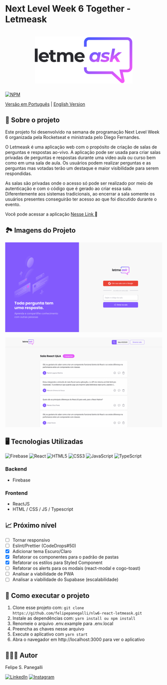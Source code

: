 # Next Level Week 6 Together - Letmeask
<h1 align="center">
    <img src="https://raw.githubusercontent.com/felipepanegalli/nlw6-react-letmeask/0deab3cdb09a4e785642c127404090d3dda2c9fc/src/assets/images/logo.svg" title="letmeask" />
</h1>

[![NPM](https://img.shields.io/npm/l/react)](https://github.com/felipepanegalli/nlw6-react-letmeask/blob/main/LICENSE.md)

[Versão em Português](https://github.com/felipepanegalli/nlw6-react-letmeask) | [English Version](https://github.com/felipepanegalli/nlw6-react-letmeask)

## 📝 Sobre o projeto

Este projeto foi desenvolvido na semana de programação Next Level Week 6 organizada pela Rocketseat e ministrada pelo
Diego Fernandes.

O Letmeask é uma aplicação web com o propósito de criação de salas de perguntas e respostas ao-vivo. A aplicação pode ser usada para criar salas privadas de perguntas e respostas durante uma video aula ou curso bem como
em uma sala de aula. Os usuários podem realizar perguntas e as perguntas mas votadas terão um destaque e maior
visibilidade para serem respondidas.

As salas são privadas onde o acesso só pode ser realizado por meio de autenticação e com o código que é gerado ao criar
essa sala. Diferentemente aos sistemas tradicionais, ao encerrar a sala somente os usuários presentes conseguirão ter
acesso ao que foi discutido durante o evento.


Você pode acessar a aplicação [Nesse Link ](https://letmeask-19b9d.web.app/) 🔗

## 🏞️ Imagens do Projeto

![Página Inicial](https://raw.githubusercontent.com/felipepanegalli/nlw6-react-letmeask/main/github/pagina-inicial.png)

![Sala Q&A](https://raw.githubusercontent.com/felipepanegalli/nlw6-react-letmeask/main/github/sala-qa.png)

## 🖥️ Tecnologias Utilizadas

<span><img alt="Firebase" src="https://img.shields.io/badge/firebase-%23039BE5.svg?style=for-the-badge&logo=firebase"/></span>
<span><img alt="React" src="https://img.shields.io/badge/react-%2320232a.svg?style=for-the-badge&logo=react&logoColor=%2361DAFB"/></span>
<span><img alt="HTML5" src="https://img.shields.io/badge/html5-%23E34F26.svg?style=for-the-badge&logo=html5&logoColor=white"/></span>
<span><img alt="CSS3" src="https://img.shields.io/badge/css3-%231572B6.svg?style=for-the-badge&logo=css3&logoColor=white"/></span>
<span><img alt="JavaScript" src="https://img.shields.io/badge/javascript-%23323330.svg?style=for-the-badge&logo=javascript&logoColor=%23F7DF1E"/></span>
<span><img alt="TypeScript" src="https://img.shields.io/badge/typescript-%23007ACC.svg?style=for-the-badge&logo=typescript&logoColor=white"/></span>

### Backend

- Firebase

### Frontend

- ReactJS
- HTML / CSS / JS / Typescript

## 📈 Próximo nível
- [ ] Tornar responsivo
- [ ] Eslint/Prettier (CodeDrops#50)
- [x] Adicionar tema Escuro/Claro
- [x] Refatorar os componentes para o padrão de pastas
- [x] Refatorar os estilos para Styled Component
- [ ] Refatorar os alerts para os modais (react-modal e cogo-toast)
- [ ] Analisar a viabilidade de PWA
- [ ] Analisar a viabilidade do Supabase (escalabilidade)

## 📀 Como executar o projeto

1. Clone esse projeto com: ```git clone https://github.com/felipepanegalli/nlw6-react-letmeask.git```
2. Instale as dependências com: ```yarn install ou npm install```
3. Renomeie o arquivo .env.example para .env.local
4. Preencha as chaves nesse arquivo
5. Execute o aplicativo com ```yarn start```
6. Abra o navegador em http://localhost:3000 para ver o aplicativo

## 🧑🏻‍💻 Autor
Felipe S. Panegalli

<a href="https://www.linkedin.com/in/felipe-panegalli/" target="_blank"><img src="https://img.shields.io/badge/LinkedIn-0077B5?style=for-the-badge&logo=linkedin&logoColor=white" alt="LinkedIn"></a>
<a href="https://www.instagram.com/panegalli/" target="_blank"><img src="https://img.shields.io/badge/Instagram-E4405F?style=for-the-badge&logo=instagram&logoColor=white" alt="Instagram"></a>
